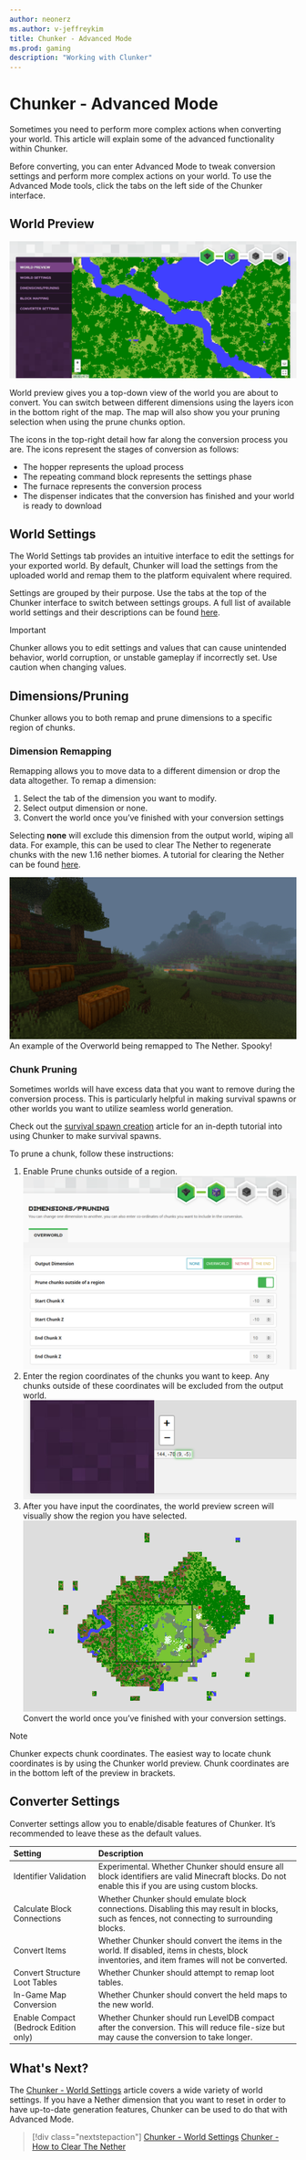 ```yaml
---
author: neonerz
ms.author: v-jeffreykim
title: Chunker - Advanced Mode
ms.prod: gaming
description: "Working with Clunker"
---
```

# Chunker - Advanced Mode

Sometimes you need to perform more complex actions when converting your world. This article will explain some of the advanced functionality within Chunker.

Before converting, you can enter Advanced Mode to tweak conversion settings and perform more complex actions on your world. To use the Advanced Mode tools, click the tabs on the left side of the Chunker interface.

## World Preview

![Bird's-eye preview of the world map](Media/Chunker/worldpreview.png)

World preview gives you a top-down view of the world you are about to convert. You can switch between different dimensions using the layers icon in the bottom right of the map. The map will also show you your pruning selection when using the prune chunks option.

The icons in the top-right detail how far along the conversion process you are. The icons represent the stages of conversion as follows:

- The hopper represents the upload process
- The repeating command block represents the settings phase
- The furnace represents the conversion process
- The dispenser indicates that the conversion has finished and your world is ready to download

## World Settings

The World Settings tab provides an intuitive interface to edit the settings for your exported world. By default, Chunker will load the settings from the uploaded world and remap them to the platform equivalent where required.

Settings are grouped by their purpose. Use the tabs at the top of the Chunker interface to switch between settings groups. A full list of available world settings and their descriptions can be found [here](ChunkerWorldSettings.md).

> [!IMPORTANT]
> Chunker allows you to edit settings and values that can cause unintended behavior, world corruption, or unstable gameplay if incorrectly set. Use caution when changing values.

## Dimensions/Pruning

Chunker allows you to both remap and prune dimensions to a specific region of chunks.

### Dimension Remapping

Remapping allows you to move data to a different dimension or drop the data altogether. To remap a dimension:

1. Select the tab of the dimension you want to modify.
2. Select output dimension or none.
3. Convert the world once you’ve finished with your conversion settings

Selecting **none** will exclude this dimension from the output world, wiping all data. For example, this can be used to clear The Nether to regenerate chunks with the new 1.16 nether biomes. A tutorial for clearing the Nether can be found [here](ChunkerTheNether.md).

![The Overworld remapped to The Nether](Media/Chunker/remapping.png)
An example of the Overworld being remapped to The Nether. Spooky!

### Chunk Pruning

Sometimes worlds will have excess data that you want to remove during the conversion process. This is particularly helpful in making survival spawns or other worlds you want to utilize seamless world generation.

Check out the [survival spawn creation](SurvivalSpawnCreation.md) article for an in-depth tutorial into using Chunker to make survival spawns.

To prune a chunk, follow these instructions:

1. Enable Prune chunks outside of a region. <br/>
![List of pruning options in Chunker](Media/Chunker/pruningoptions.png)
2. Enter the region coordinates of the chunks you want to keep. Any chunks outside of these coordinates will be excluded from the output world. <br/>
![Coordinates at the bottom-left of the world preview in Chunker](Media/Chunker/pruningcoordinates.png)
3. After you have input the coordinates, the world preview screen will visually show the region you have selected. <br/>
![Preview of pruning in Chunker](Media/Chunker/pruningpreview.png)
Convert the world once you’ve finished with your conversion settings.

> [!NOTE]
> Chunker expects chunk coordinates. The easiest way to locate chunk coordinates is by using the Chunker world preview. Chunk coordinates are in the bottom left of the preview in brackets.

## Converter Settings

Converter settings allow you to enable/disable features of Chunker. It’s recommended to leave these as the default values.

|Setting|Description|
|:---|:---|
|Identifier Validation|Experimental. Whether Chunker should ensure all block identifiers are valid Minecraft blocks. Do not enable this if you are using custom blocks.|
|Calculate Block Connections|Whether Chunker should emulate block connections. Disabling this may result in blocks, such as fences, not connecting to surrounding blocks.|
|Convert Items|Whether Chunker should convert the items in the world. If disabled, items in chests, block inventories, and item frames will not be converted.|
|Convert Structure Loot Tables|Whether Chunker should attempt to remap loot tables.|
|In-Game Map Conversion|Whether Chunker should convert the held maps to the new world.|
|Enable Compact (Bedrock Edition only)|Whether Chunker should run LevelDB compact after the conversion. This will reduce file-size but may cause the conversion to take longer.|

## What's Next?

The [Chunker - World Settings](ChunkerWorldSettings.md) article covers a wide variety of world settings. If you have a Nether dimension that you want to reset in order to have up-to-date generation features, Chunker can be used to do that with Advanced Mode.

> [!div class="nextstepaction"]
> [Chunker - World Settings](ChunkerWorldSettings.md)
> [Chunker - How to Clear The Nether](ChunkerTheNether.md)